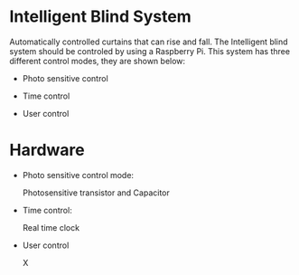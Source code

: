 # Intelligent Blind System

Automatically controlled curtains that can rise and fall. The Intelligent blind system should be controled by using a Raspberry Pi. This system has three different control modes, they are shown below:

- Photo sensitive control

- Time control

- User control

# Hardware

- Photo sensitive control mode:

  Photosensitive transistor and Capacitor

- Time control:

  Real time clock

- User control

  X

